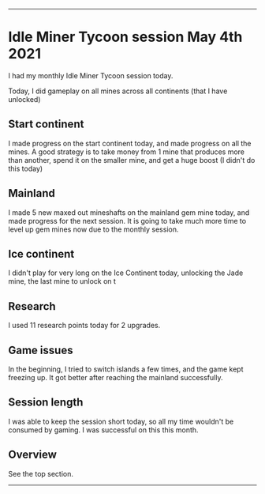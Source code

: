 
***

# Idle Miner Tycoon session May 4th 2021

<!-- I had a shorter Idle Miner session today in preparation of my monthly Idle Miner Tycoon session. I made some progress today, and decided to quit early.

I managed to have a successful short session today. Once a month, and still good and short. !-->

I had my monthly Idle Miner Tycoon session today.

Today, I did gameplay on all mines across all continents (that I have unlocked)

## Start continent

I made progress on the start continent today, and made progress on all the mines. A good strategy is to take money from 1 mine that produces more than another, spend it on the smaller mine, and get a huge boost (I didn't do this today)

## Mainland

I made 5 new maxed out mineshafts on the mainland gem mine today, and made progress for the next session. It is going to take much more time to level up gem mines now due to the monthly session.

## Ice continent

I didn't play for very long on the Ice Continent today, unlocking the Jade mine, the last mine to unlock on t

## Research

I used 11 research points today for 2 upgrades.

## Game issues

In the beginning, I tried to switch islands a few times, and the game kept freezing up. It got better after reaching the mainland successfully.

## Session length

I was able to keep the session short today, so all my time wouldn't be consumed by gaming. I was successful on this this month.

## Overview

See the top section.

***


